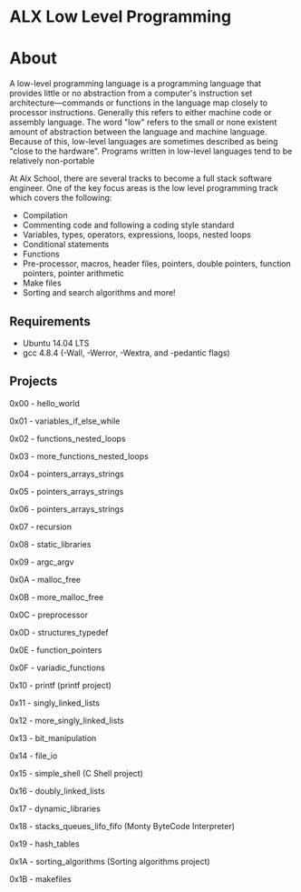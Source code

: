 # ALX Low Level Programming

# About

A low-level programming language is a programming language that provides little or no abstraction from a computer's instruction set architecture—commands or functions in the language map closely to processor instructions. Generally this refers to either machine code or assembly language. The word "low" refers to the small or none existent amount of abstraction between the language and machine language. Because of this, low-level languages are sometimes described as being "close to the hardware". Programs written in low-level languages tend to be relatively non-portable

At Alx School, there are several tracks to become a full stack software engineer. One of the key focus areas is the low level programming track which covers the following:

* Compilation
* Commenting code and following a coding style standard
* Variables, types, operators, expressions, loops, nested loops
* Conditional statements
* Functions
* Pre-processor, macros, header files, pointers, double pointers, function pointers, pointer arithmetic
* Make files
* Sorting and search algorithms and more!

## Requirements

* Ubuntu 14.04 LTS
* gcc 4.8.4 (-Wall, -Werror, -Wextra, and -pedantic flags)

## Projects

0x00 - hello_world

0x01 - variables_if_else_while

0x02 - functions_nested_loops

0x03 - more_functions_nested_loops

0x04 - pointers_arrays_strings

0x05 - pointers_arrays_strings

0x06 - pointers_arrays_strings

0x07 - recursion

0x08 - static_libraries

0x09 - argc_argv

0x0A - malloc_free

0x0B - more_malloc_free

0x0C - preprocessor

0x0D - structures_typedef

0x0E - function_pointers

0x0F - variadic_functions

0x10 - printf (printf project) 

0x11 - singly_linked_lists

0x12 - more_singly_linked_lists

0x13 - bit_manipulation

0x14 - file_io

0x15 - simple_shell (C Shell project)

0x16 - doubly_linked_lists

0x17 - dynamic_libraries

0x18 - stacks_queues_lifo_fifo (Monty ByteCode Interpreter)

0x19 - hash_tables

0x1A - sorting_algorithms (Sorting algorithms project)

0x1B - makefiles 
